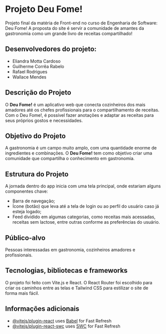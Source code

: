 # Projeto Deu Fome!
Projeto final da matéria de Front-end no curso de Engenharia de Software: Deu Fome! A proposta do site é servir a comunidade de amantes da gastronomia como um grande livro de receitas compartilhado!

## Desenvolvedores do projeto:

- Eliandra Motta Cardoso
- Guilherme Corrêa Rabelo
- Rafael Rodrigues
- Wallace Mendes

## Descrição do Projeto

O **Deu Fome!** é um aplicativo web que conecta cozinheiros dos mais amadores até os chefes profissionais para o compartilhamento de receitas. Com o Deu Fome!, é possível fazer anotações e adaptar as receitas para seus próprios gostos e necessidades.

## Objetivo do Projeto

A gastronomia é um campo muito amplo, com uma quantidade enorme de ingredientes e combinações. O **Deu Fome!** tem como objetivo criar uma comunidade que compartilha o conhecimento em gastronomia.

## Estrutura do Projeto

A jornada dentro do app inicia com uma tela principal, onde estariam alguns componentes chave:

- Barra de navegação;
- Ícone (botão) que leva até a tela de login ou ao perfil do usuário caso já esteja logado;
- Feed dividido em algumas categorias, como receitas mais acessadas, receitas sem lactose, entre outras conforme as preferências do usuário.

## Público-alvo

Pessoas interessadas em gastronomia, cozinheiros amadores e profissionais.

## Tecnologias, bibliotecas e frameworks

O projeto foi feito com Vite.js e React. O React Router foi escolhido para criar os caminhos entre as telas e Tailwind CSS para estilizar o site de forma mais fácil.

## Informações adicionais
- [@vitejs/plugin-react](https://github.com/vitejs/vite-plugin-react/blob/main/packages/plugin-react/README.md) uses [Babel](https://babeljs.io/) for Fast Refresh
- [@vitejs/plugin-react-swc](https://github.com/vitejs/vite-plugin-react-swc) uses [SWC](https://swc.rs/) for Fast Refresh
